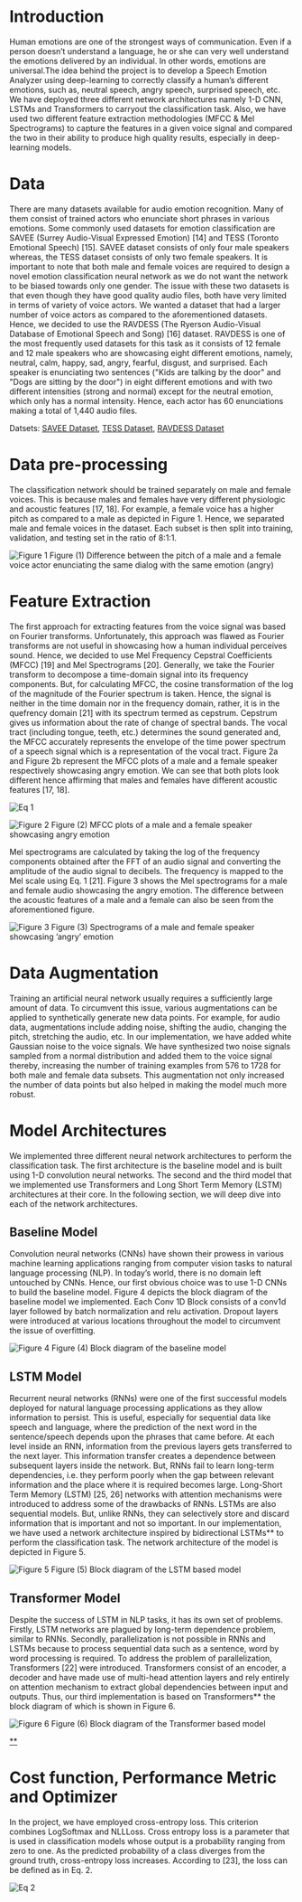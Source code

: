 # Introduction
Human emotions are one of the strongest ways of communication.  Even if a person doesn’t understand a language, he or she can very well understand the emotions delivered by an individual.  In other words, emotions are universal.The idea behind the project is to develop a Speech Emotion Analyzer using deep-learning to correctly classify a human’s different emotions, such as, neutral speech, angry speech, surprised speech, etc. We have deployed three different network architectures namely 1-D CNN, LSTMs and Transformers to carryout the classification task. Also, we have used two different feature extraction methodologies (MFCC &amp; Mel Spectrograms) to capture the features in a given voice signal and compared the two in their ability to produce high quality results, especially in deep-learning models.

# Data
There are many datasets available for audio emotion recognition. Many of them consist of trained actors who enunciate short phrases in various emotions. Some commonly used datasets for emotion classification are SAVEE (Surrey Audio-Visual Expressed Emotion) [14] and TESS (Toronto Emotional Speech) [15]. SAVEE dataset consists of only four male speakers whereas, the TESS dataset consists of only two female speakers. It is important to note that both male and female voices are required to design a novel emotion classification neural network as we do not want the network to be biased towards only one gender. The issue with these two datasets is that even though they have good quality audio files, both have very limited in terms of variety of voice actors. We wanted a dataset that had a larger number of voice actors as compared to the aforementioned datasets. Hence, we decided to use the RAVDESS (The Ryerson Audio-Visual Database of Emotional Speech and Song) [16] dataset. RAVDESS is one of the most frequently used datasets for this task as it consists of 12 female and 12 male speakers who are showcasing eight different emotions, namely, neutral, calm, happy, sad, angry, fearful, disgust, and surprised. Each speaker is enunciating two sentences ("Kids are talking by the door" and "Dogs are sitting by the door") in eight different emotions and with two different intensities (strong and normal) except for the neutral emotion, which only has a normal intensity. Hence, each actor has 60 enunciations making a total of 1,440 audio files.

Datsets:  [SAVEE Dataset](https://www.kaggle.com/barelydedicated/savee-database), [TESS Dataset](https://www.kaggle.com/ejlok1/toronto-emotional-speech-set-tess), [RAVDESS Dataset](https://www.kaggle.com/uwrfkaggler/ravdess-emotional-speech-audio)

# Data pre-processing
The classification network should be trained separately on male and female voices. This is because males and females have very different physiologic and acoustic features [17, 18]. For example, a female voice has a higher pitch as compared to a male as depicted in Figure 1. Hence, we separated male and female voices in the dataset. Each subset is then split into training, validation, and testing set in the ratio of 8:1:1.

![Figure 1](https://github.com/vaibhavsundharam/Speech-Emotion-Analysis/blob/main/Images/Figure_1.png?raw=true)
Figure (1) Difference between the pitch of a male and a female voice actor enunciating the same dialog with the same emotion (angry)

# Feature Extraction
The first approach for extracting features from the voice signal was based on Fourier transforms. Unfortunately, this approach was flawed as Fourier transforms are not useful in showcasing how a human individual perceives sound. Hence, we decided to use Mel Frequency Cepstral Coefficients (MFCC) [19] and Mel Spectrograms [20]. Generally, we take the Fourier transform to decompose a time-domain signal into its frequency components. But, for calculating MFCC, the cosine transformation of the log of the magnitude of the Fourier spectrum is taken. Hence, the signal is neither in the time domain nor in the frequency domain, rather, it is in the quefrency domain [21] with its spectrum
termed as cepstrum. Cepstrum gives us information about the rate of change of spectral bands. The vocal tract (including tongue, teeth, etc.) determines the sound generated and, the MFCC accurately represents the envelope of the time power spectrum of a speech signal which is a representation of the vocal tract. Figure 2a and Figure 2b represent the MFCC plots of a male and a female speaker respectively showcasing angry emotion. We can see that both plots look different hence affirming that males and females have different acoustic features [17, 18].

![Eq 1](https://github.com/vaibhavsundharam/Speech-Emotion-Analysis/blob/main/Images/Eq_1.png?raw=true)


![Figure 2](https://github.com/vaibhavsundharam/Speech-Emotion-Analysis/blob/main/Images/Figure_2.png?raw=true)
Figure (2) MFCC plots of a male and a female speaker showcasing angry emotion

Mel spectrograms are calculated by taking the log of the frequency components obtained after the FFT of an audio signal and converting the amplitude of the audio signal to decibels. The frequency is mapped to the Mel scale using Eq. 1 [21]. Figure 3 shows the Mel spectrograms for a male and female audio showcasing the angry emotion. The difference between the acoustic features of a male and a female can also be seen from the aforementioned figure.

![Figure 3](https://github.com/vaibhavsundharam/Speech-Emotion-Analysis/blob/main/Images/Figure_2.png?raw=true)
Figure (3) Spectrograms of a male and female speaker showcasing ’angry’ emotion

# Data Augmentation
Training an artificial neural network usually requires a sufficiently large amount of data. To circumvent this issue, various augmentations can be applied to synthetically generate new data points. For example, for audio data, augmentations include adding noise, shifting the audio, changing the pitch, stretching the audio, etc. In our implementation, we have added white Gaussian noise to the voice signals. We have synthesized two noise signals sampled from a normal distribution and added them
to the voice signal thereby, increasing the number of training examples from 576 to 1728 for both male and female data subsets. This augmentation not only increased the number of data points but also helped in making the model much more robust.

# Model Architectures
We implemented three different neural network architectures to perform the classification task. The first architecture is the baseline model and is built using 1-D convolution neural networks. The second and the third model that we implemented use Transformers and Long Short Term Memory (LSTM) architectures at their core. In the following section, we will deep dive into each of the network architectures.

## Baseline Model 
Convolution neural networks (CNNs) have shown their prowess in various machine learning applications ranging from computer vision tasks to natural language processing (NLP). In today’s world, there is no domain left untouched by CNNs. Hence, our first obvious choice was to use 1-D CNNs to build the baseline model. Figure 4 depicts the block diagram of the baseline model we implemented. Each Conv 1D Block consists of a conv1d layer followed by batch normalization and relu activation. Dropout layers were introduced at various locations throughout the model to circumvent the issue of overfitting.

![Figure 4](https://github.com/vaibhavsundharam/Speech-Emotion-Analysis/blob/main/Images/Figure_4.png?raw=true)
Figure (4) Block diagram of the baseline model

## LSTM Model
Recurrent neural networks (RNNs) were one of the first successful models deployed for natural language processing applications as they allow information to persist. This is useful, especially for sequential data like speech and language, where the prediction of the next word in the sentence/speech depends upon the phrases that came before. At each level inside an RNN, information from the previous layers gets transferred to the next layer. This information transfer creates a dependence between subsequent layers inside the network. But, RNNs fail to learn long-term dependencies, i.e. they perform poorly when the gap between relevant information and the place where it is required
becomes large. Long-Short Term Memory (LSTM) [25, 26] networks with attention mechanisms were introduced to address some of the drawbacks of RNNs. LSTMs are also sequential models. But, unlike RNNs, they can selectively store and discard information that is important and not so important. In our implementation, we have used a network architecture inspired by bidirectional LSTMs** to perform the classification task. The network architecture of the model is depicted in Figure 5.

![Figure 5](https://github.com/vaibhavsundharam/Speech-Emotion-Analysis/blob/main/Images/Figure_5.png?raw=true)
Figure (5) Block diagram of the LSTM based model

## Transformer Model 
Despite the success of LSTM in NLP tasks, it has its own set of problems. Firstly, LSTM networks are plagued by long-term dependence problem, similar to RNNs. Secondly, parallelization is not possible in RNNs and LSTMs because to process sequential data such as a sentence, word by word processing is required. To address the problem of parallelization, Transformers [22] were introduced. Transformers consist of an encoder, a decoder and have made use of multi-head attention layers and rely entirely on attention mechanism to extract global dependencies between input and outputs. Thus, our third implementation is based on Transformers** the block diagram of which is shown in Figure 6.

![Figure 6](https://github.com/vaibhavsundharam/Speech-Emotion-Analysis/blob/main/Images/Figure_6.png?raw=true)
Figure (6) Block diagram of the Transformer based model

[**](https://github.com/Data-Science-kosta/Speech-Emotion-Classification-with-PyTorch)

# Cost function, Performance Metric and Optimizer
In the project, we have employed cross-entropy loss. This criterion combines LogSoftmax and NLLLoss. Cross entropy loss is a parameter that is used in classification models whose output is a probability ranging from zero to one. As the predicted probability of a class diverges from the ground truth, cross-entropy loss increases. According to [23], the loss can be defined as in Eq. 2.

![Eq 2](https://github.com/vaibhavsundharam/Speech-Emotion-Analysis/blob/main/Images/Eq_2.png?raw=true)
